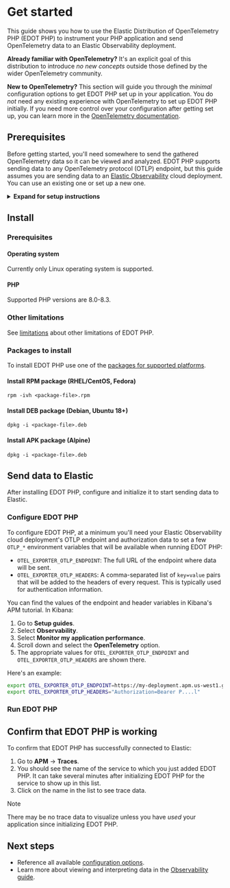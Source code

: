 <!--
Goal of this doc:
The user is able to successfully see data from their PHP application
make it to the Elastic UI via EDOT PHP
-->

# Get started

This guide shows you how to use the Elastic Distribution of OpenTelemetry PHP (EDOT PHP) to instrument your PHP application and send OpenTelemetry data to an Elastic Observability deployment.

**Already familiar with OpenTelemetry?** It's an explicit goal of this distribution to introduce _no new concepts_ outside those defined by the wider OpenTelemetry community.

**New to OpenTelemetry?** This section will guide you through the _minimal_ configuration options to get EDOT PHP set up in your application. You do _not_ need any existing experience with OpenTelemetry to set up EDOT PHP initially. If you need more control over your configuration after getting set up, you can learn more in the [OpenTelemetry documentation](https://opentelemetry.io/docs/languages/php/).

<!-- What the user needs to know and/or do before they install EDOT PHP -->
<!-- Is this missing anything? -->
## Prerequisites

Before getting started, you'll need somewhere to send the gathered OpenTelemetry data so it can be viewed and analyzed. EDOT PHP supports sending data to any OpenTelemetry protocol (OTLP) endpoint, but this guide assumes you are sending data to an [Elastic Observability](https://www.elastic.co/observability) cloud deployment. You can use an existing one or set up a new one.

<details>
<summary><strong>Expand for setup instructions</strong></summary>

To create your first Elastic Observability deployment:

1. Sign up for a [free Elastic Cloud trial](https://cloud.elastic.co/registration) or sign into an existing account.
1. Go to <https://cloud.elastic.co/home>.
1. Click **Create deployment**.
1. When the deployment is ready, click **Open** to visit your Kibana home page (for example, `https://{DEPLOYMENT_NAME}.kb.{REGION}.cloud.es.io/app/home#/getting_started`).
</details>

<!-- How to install EDOT PHP -->
## Install

### Prerequisites

#### Operating system

Currently only Linux operating system is supported.

#### PHP

Supported PHP versions are 8.0-8.3.

### Other limitations
See [limitations](./docs/get-limitations.md) about other limitations of EDOT PHP.

### Packages to install

To install EDOT PHP use one of the [packages for supported platforms](https://github.com/elastic/elastic-otel-php/releases/latest).

#### Install RPM package (RHEL/CentOS, Fedora)

    rpm -ivh <package-file>.rpm    

#### Install DEB package (Debian, Ubuntu 18+)

    dpkg -i <package-file>.deb    

#### Install APK package (Alpine)

    dpkg -i <package-file>.deb    

<!-- Start-to-finish operation -->
## Send data to Elastic

After installing EDOT PHP, configure and initialize it to start sending data to Elastic.

<!-- Provide _minimal_ configuration/setup -->
### Configure EDOT PHP

To configure EDOT PHP, at a minimum you'll need your Elastic Observability cloud deployment's OTLP endpoint and
authorization data to set a few `OTLP_*` environment variables that will be available when running EDOT PHP:

* `OTEL_EXPORTER_OTLP_ENDPOINT`: The full URL of the endpoint where data will be sent.
* `OTEL_EXPORTER_OTLP_HEADERS`: A comma-separated list of `key=value` pairs that will
be added to the headers of every request. This is typically used for authentication information.

<!--
These are the instructions used in other distro docs, but in the README in this repo
it looks like you might be recommending using an API key rather than using the secret
token method used in the setup guides in Kibana.
-->
You can find the values of the endpoint and header variables in Kibana's APM tutorial. In Kibana:

1. Go to **Setup guides**.
1. Select **Observability**.
1. Select **Monitor my application performance**.
1. Scroll down and select the **OpenTelemetry** option.
1. The appropriate values for `OTEL_EXPORTER_OTLP_ENDPOINT` and `OTEL_EXPORTER_OTLP_HEADERS` are shown there.

Here's an example:

```sh
export OTEL_EXPORTER_OTLP_ENDPOINT=https://my-deployment.apm.us-west1.gcp.cloud.es.io
export OTEL_EXPORTER_OTLP_HEADERS="Authorization=Bearer P....l"
```

### Run EDOT PHP

<!-- Do you have to do something after configuring it to make it run? -->

<!-- Anything else? -->

<!-- ✅ What success looks like -->
## Confirm that EDOT PHP is working

To confirm that EDOT PHP has successfully connected to Elastic:

1. Go to **APM** → **Traces**.
1. You should see the name of the service to which you just added EDOT PHP. It can take several minutes after initializing EDOT PHP for the service to show up in this list.
1. Click on the name in the list to see trace data.

<!-- Is this true for the PHP distro? -->
> [!NOTE]
> There may be no trace data to visualize unless you have _used_ your application since initializing EDOT PHP.

<!-- ✅ What they should do next -->
## Next steps

* Reference all available [configuration options](./configure.md).
* Learn more about viewing and interpreting data in the [Observability guide](https://www.elastic.co/guide/en/observability/current/apm.html).
